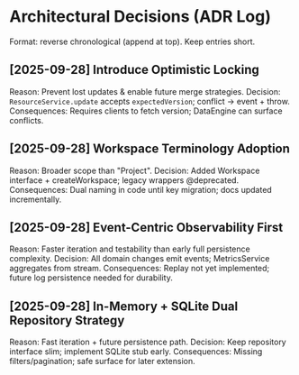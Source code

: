 # Architectural Decisions (ADR Log)
Format: reverse chronological (append at top). Keep entries short.

## [2025-09-28] Introduce Optimistic Locking
Reason: Prevent lost updates & enable future merge strategies.
Decision: `ResourceService.update` accepts `expectedVersion`; conflict → event + throw.
Consequences: Requires clients to fetch version; DataEngine can surface conflicts.

## [2025-09-28] Workspace Terminology Adoption
Reason: Broader scope than "Project".
Decision: Added Workspace interface + createWorkspace; legacy wrappers @deprecated.
Consequences: Dual naming in code until key migration; docs updated incrementally.

## [2025-09-28] Event-Centric Observability First
Reason: Faster iteration and testability than early full persistence complexity.
Decision: All domain changes emit events; MetricsService aggregates from stream.
Consequences: Replay not yet implemented; future log persistence needed for durability.

## [2025-09-28] In-Memory + SQLite Dual Repository Strategy
Reason: Fast iteration + future persistence path.
Decision: Keep repository interface slim; implement SQLite stub early.
Consequences: Missing filters/pagination; safe surface for later extension.
